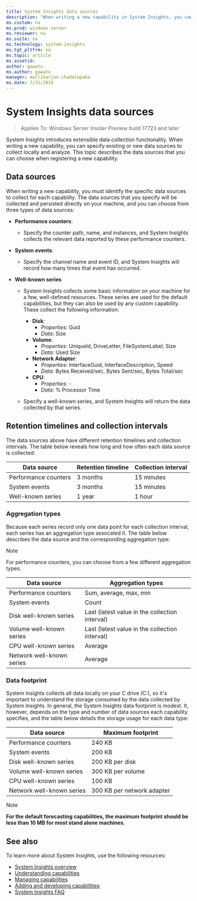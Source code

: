 ```yaml
---
title: System Insights data sources 
description: "When writing a new capability in System Insights, you can specify existing or new data sources to collect locally and analyze. This topic describes the data sources that you can choose when registering a new capability."
ms.custom: na
ms.prod: windows-server
ms.reviewer: na
ms.suite: na
ms.technology: system-insights
ms.tgt_pltfrm: na
ms.topic: article
ms.assetid: 
author: gawatu
ms.author: gawatu
manager: mallikarjun.chadalapaka
ms.date: 7/31/2018
---
```


# System Insights data sources

>Applies To: Windows Server Insider Preview build 17723 and later

System Insights introduces extensible data collection functionality. When writing a new capability, you can specify existing or new data sources to collect locally and analyze. This topic describes the data sources that you can choose when registering a new capability.

## Data sources
When writing a new capability, you must identify the specific data sources to collect for each capability. The data sources that you specify will be collected and persisted directly on your machine, and you can choose from three types of data sources:

- **Performance counters**: 
    - Specify the counter path, name, and instances, and System Insights collects the relevant data reported by these performance counters. 

- **System events**:
    - Specify the channel name and event ID, and System Insights will record how many times that event has occurred.

- **Well-known series**
    - System Insights collects some basic information on your machine for a few, well-defined resources. These series are used for the default capabilities, but they can also be used by any custom capability. These collect the following information:

        - **Disk**: 
            - *Properties*: Guid
            - *Data*: Size
        - **Volume**:
            - *Properties*: UniqueId, DriveLetter, FileSystemLabel, Size
            - *Data*: Used Size
        - **Network Adapter**:
            - *Properties*: InterfaceGuid, InterfaceDescription, Speed
            - *Data*: Bytes Received/sec, Bytes Sent/sec, Bytes Total/sec
        - **CPU**: 
            - *Properties*: -
            - *Data*: % Processor Time

    - Specify a well-known series, and System Insights will return the data collected by that series. 


## Retention timelines and collection intervals
The data sources above have different retention timelines and collection intervals. The table below reveals how long and how often each data source is collected:

| Data source | Retention timeline | Collection interval |
| --------------- | --------------- | ----------- |
| Performance counters | 3 months | 15 minutes |
| System events | 3 months | 15 minutes |
| Well-known series | 1 year | 1 hour |


### Aggregation types
Because each series record only one data point for each collection interval, each series has an aggregation type assocated it. The table below describes the data source and the corresponding aggregation type:

>[!NOTE]
>For performance counters, you can choose from a few different aggregation types.

| Data source | Aggregation types |
| --------------- | --------------- |
| Performance counters | Sum, average, max, min |
| System events | Count |
| Disk well-known series | Last (latest value in the collection interval) |
| Volume well-known series | Last (latest value in the collection interval) |
| CPU well-known series | Average |
| Network well-known series | Average |

### Data footprint

System Insights collects all data locally on your C drive (C:), so it's important to understand the storage consumed by the data collected by System Insights. In general, the System Insights data footprint is modest. It, however, depends on the type and number of data sources each capability specifies, and the table below details the storage usage for each data type:

| Data source | Maximum footprint |
| --------------- | --------------- |
| Performance counters | 240 KB |
| System events | 200 KB |
| Disk well-known series | 200 KB per disk |
| Volume well-known series | 300 KB per volume |
| CPU well-known series | 100 KB |
| Network well-known series | 300 KB per network adapter |

>[!NOTE]
>**For the default forecasting capabilities, the maximum footprint should be less than 10 MB for most stand alone machines.** 

## See also
To learn more about System Insights, use the following resources:

- [System Insights overview](overview.md)
- [Understanding capabilities](understanding-capabilities.md)
- [Managing capabilities](managing-capabilities.md)
- [Adding and developing capabilities](adding-and-developing-capabilities.md)
- [System Insights FAQ](faq.md)